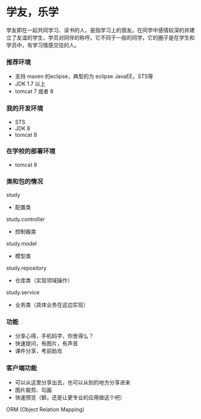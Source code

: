 学友，乐学
========

学友即在一起共同学习、读书的人，是指学习上的朋友。在同学中感情较深的并建立了友谊的学生、学员对同伴的称呼。它不同于一般的同学。它的圈子是在学生和学员中，有学习情感交往的人。


### 推荐环境

 - 支持 maven 的eclipse，典型的为 eclipse JavaEE，STS等
 - JDK 1.7 以上
 - tomcat 7 或者 8
 
### 我的开发环境

 - STS
 - JDK 8
 - tomcat 8
 
### 在学校的部署环境

 - tomcat 8
 

### 类和包的情况

study
 - 配置类

study.controller
 - 控制器类

study.model
 - 模型类

study.repository
 - 仓库类（实现领域操作）

study.service
 - 业务类（具体业务在这边实现）
 

### 功能

- 分享心得，手机码字，你舍得么？
- 快速提问，有图片，有声音
- 课件分享，考前助攻

### 客户端功能

- 可以从这里分享出去，也可以从别的地方分享进来
- 图片裁剪、勾画
- 快速预览（额，还是让更专业的应用做这个吧）


 
ORM (Object Relation Mapping)




 
